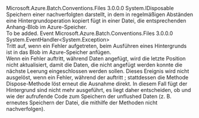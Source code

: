 <Type Name="ITrackedSaveOperation" FullName="Microsoft.Azure.Batch.Conventions.Files.ITrackedSaveOperation">
  <TypeSignature Language="C#" Value="public interface ITrackedSaveOperation : IDisposable" />
  <TypeSignature Language="ILAsm" Value=".class public interface auto ansi abstract ITrackedSaveOperation implements class System.IDisposable" />
  <TypeSignature Language="DocId" Value="T:Microsoft.Azure.Batch.Conventions.Files.ITrackedSaveOperation" />
  <TypeSignature Language="VB.NET" Value="Public Interface ITrackedSaveOperation&#xA;Implements IDisposable" />
  <TypeSignature Language="F#" Value="type ITrackedSaveOperation = interface&#xA;    interface IDisposable" />
  <AssemblyInfo>
    <AssemblyName>Microsoft.Azure.Batch.Conventions.Files</AssemblyName>
    <AssemblyVersion>3.0.0.0</AssemblyVersion>
  </AssemblyInfo>
  <Interfaces>
    <Interface>
      <InterfaceName>System.IDisposable</InterfaceName>
    </Interface>
  </Interfaces>
  <Docs>
    <summary>
            Speichern einer nachverfolgten darstellt, in dem in regelmäßigen Abständen eine Hintergrundoperation kopiert fügt in einer Datei, die entsprechenden Anhang-Blob im Azure-Speicher.
            </summary>
    <remarks>To be added.</remarks>
    <altmember cref="M:Microsoft.Azure.Batch.Conventions.Files.TaskOutputStorage.SaveTrackedAsync(Microsoft.Azure.Batch.Conventions.Files.TaskOutputKind,System.String,System.String,System.TimeSpan)" />
  </Docs>
  <Members>
    <Member MemberName="FlushError">
      <MemberSignature Language="C#" Value="event EventHandler&lt;Exception&gt; FlushError;" />
      <MemberSignature Language="ILAsm" Value=".event class System.EventHandler`1&lt;class System.Exception&gt; FlushError" />
      <MemberSignature Language="DocId" Value="E:Microsoft.Azure.Batch.Conventions.Files.ITrackedSaveOperation.FlushError" />
      <MemberSignature Language="VB.NET" Value="Event FlushError As EventHandler(Of Exception) " />
      <MemberSignature Language="F#" Value="member this.FlushError : EventHandler&lt;Exception&gt; " Usage="member this.FlushError : System.EventHandler&lt;System.Exception&gt; " />
      <MemberType>Event</MemberType>
      <AssemblyInfo>
        <AssemblyName>Microsoft.Azure.Batch.Conventions.Files</AssemblyName>
        <AssemblyVersion>3.0.0.0</AssemblyVersion>
      </AssemblyInfo>
      <ReturnValue>
        <ReturnType>System.EventHandler&lt;System.Exception&gt;</ReturnType>
      </ReturnValue>
      <Docs>
        <summary>
            Tritt auf, wenn ein Fehler aufgetreten, beim Ausführen eines Hintergrunds ist in das Blob im Azure-Speicher anfügen.
            </summary>
        <remarks>
          <para>
            Wenn ein Fehler auftritt, während Daten angefügt, wird die letzte Position nicht aktualisiert, damit die Daten, die nicht angefügt werden konnte die nächste Leerung eingeschlossen werden sollen.
            </para>
          <para>
            Dieses Ereignis wird nicht ausgelöst, wenn ein Fehler, während der auftritt <see cref="M:System.IDisposable.Dispose" />; stattdessen die Methode Dispose-Methode löst erneut die Ausnahme direkt. In diesem Fall fügt der Hintergrund sind nicht mehr ausgeführt, es liegt daher entscheiden, ob und wie der aufrufende Code zum Speichern der unflushed Daten (z. B. erneutes Speichern der Datei, die mithilfe der Methoden nicht nachverfolgen).
            </para>
        </remarks>
      </Docs>
    </Member>
  </Members>
</Type>